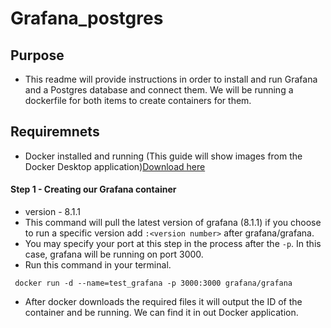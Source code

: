 # Grafana_postgres

## Purpose
- This readme will provide instructions in order to install and run Grafana and a Postgres database and connect them. 
We will be running a dockerfile for both items to create containers for them. 

## Requiremnets 
- Docker installed and running (This guide will show images from the Docker Desktop application)[Download here](https://grafana.com/docs/grafana/latest/installation/docker/)


#### Step 1 - Creating our Grafana container
- version - 8.1.1
- This command will pull the latest version of grafana (8.1.1) if you choose to run a specific version add `:<version number>` after grafana/grafana.
- You may specify your port at this step in the process after the `-p`. In this case, grafana will be running on port 3000.
- Run this command in your terminal. 
```
 docker run -d --name=test_grafana -p 3000:3000 grafana/grafana

```
- After docker downloads the required files it will output the ID of the container and be running.
We can find it in out Docker application.



